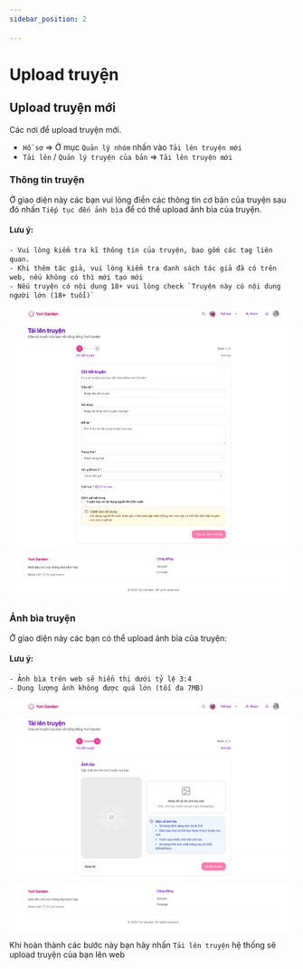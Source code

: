 ```yaml
---
sidebar_position: 2

---
```

# Upload truyện

## Upload truyện mới

Các nơi để upload truyện mới.
- `Hồ sơ` => Ở mục `Quản lý nhóm` nhấn vào `Tải lên truyện mới`
- `Tải lên` / `Quản lý truyện của bản` => `Tải lên truyện mới`

### Thông tin truyện
Ở giao diện này các bạn vui lòng điền các thông tin cơ bản của truyện sau đó nhấn `Tiếp tục đến ảnh bìa` để có thể upload ảnh bìa của truyện.
#### Lưu ý:
    - Vui lòng kiểm tra kĩ thông tin của truyện, bao gốm các tag liên quan.
    - Khi thêm tác giả, vui lòng kiểm tra danh sách tác giả đã có trên web, nếu không có thì mới tạo mới
    - Nếu truyện có nội dung 18+ vui lòng check `Truyện này có nội dung người lớn (18+ tuổi)`
![Giao diện upload truyện](./images/upload_comics/add_comic.png)

### Ảnh bìa truyện
Ở giao diện này các bạn có thể upload ảnh bìa của truyện:
#### Lưu ý:
    - Ảnh bìa trên web sẽ hiển thị dưới tỷ lệ 3:4
    - Dung lượng ảnh không được quá lớn (tối đa 7MB)
![Giao diện upload truyện](./images/upload_comics/add_comic_2.png)

Khi hoàn thành các bước này bạn hãy nhấn `Tải lên truyện` hệ thống sẽ upload truyện của bạn lên web




